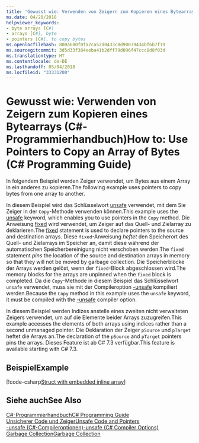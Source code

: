 ```yaml
---
title: 'Gewusst wie: Verwenden von Zeigern zum Kopieren eines Bytearrays (C#-Programmierhandbuch)'
ms.date: 04/20/2018
helpviewer_keywords:
- byte arrays [C#]
- arrays [C#], byte
- pointers [C#], to copy bytes
ms.openlocfilehash: 800a600f0fa7ca52d0433c8d90039434bf6b7f19
ms.sourcegitcommit: 3d5d33f384eeba41b2dff79d096f47ccc8d8f03d
ms.translationtype: HT
ms.contentlocale: de-DE
ms.lasthandoff: 05/04/2018
ms.locfileid: "33331200"
---
```

# <a name="how-to-use-pointers-to-copy-an-array-of-bytes--c-programming-guide"></a><span data-ttu-id="537c7-102">Gewusst wie: Verwenden von Zeigern zum Kopieren eines Bytearrays (C#-Programmierhandbuch)</span><span class="sxs-lookup"><span data-stu-id="537c7-102">How to: Use Pointers to Copy an Array of Bytes  (C# Programming Guide)</span></span>

<span data-ttu-id="537c7-103">In folgendem Beispiel werden Zeiger verwendet, um Bytes aus einem Array in ein anderes zu kopieren.</span><span class="sxs-lookup"><span data-stu-id="537c7-103">The following example uses pointers to copy bytes from one array to another.</span></span>

<span data-ttu-id="537c7-104">In diesem Beispiel wird das Schlüsselwort [unsafe](../../language-reference/keywords/unsafe.md) verwendet, mit dem Sie Zeiger in der `Copy`-Methode verwenden können.</span><span class="sxs-lookup"><span data-stu-id="537c7-104">This example uses the [unsafe](../../language-reference/keywords/unsafe.md) keyword, which enables you to use pointers in the `Copy` method.</span></span> <span data-ttu-id="537c7-105">Die Anweisung [fixed](../../language-reference/keywords/fixed-statement.md) wird verwendet, um Zeiger auf das Quell- und Zielarray zu deklarieren.</span><span class="sxs-lookup"><span data-stu-id="537c7-105">The [fixed](../../language-reference/keywords/fixed-statement.md) statement is used to declare pointers to the source and destination arrays.</span></span> <span data-ttu-id="537c7-106">Diese `fixed`-Anweisung *heftet* den Speicherort des Quell- und Zielarrays im Speicher an, damit diese während der automatischen Speicherbereinigung nicht verschoben werden.</span><span class="sxs-lookup"><span data-stu-id="537c7-106">The `fixed` statement *pins* the location of the source and destination arrays in memory so that they will not be moved by garbage collection.</span></span> <span data-ttu-id="537c7-107">Die Speicherblöcke der Arrays werden gelöst, wenn der `fixed`-Block abgeschlossen wird.</span><span class="sxs-lookup"><span data-stu-id="537c7-107">The memory blocks for the arrays are unpinned when the `fixed` block is completed.</span></span> <span data-ttu-id="537c7-108">Da die `Copy`-Methode in diesem Beispiel das Schlüsselwort `unsafe` verwendet, muss sie mit der Compileroption [-unsafe](../../language-reference/compiler-options/unsafe-compiler-option.md) kompiliert werden.</span><span class="sxs-lookup"><span data-stu-id="537c7-108">Because the `Copy` method in this example uses the `unsafe` keyword, it must be compiled with the [-unsafe](../../language-reference/compiler-options/unsafe-compiler-option.md) compiler option.</span></span>

<span data-ttu-id="537c7-109">In diesem Beispiel werden Indizes anstelle eines zweiten nicht verwalteten Zeigers verwendet, um auf die Elemente beider Arrays zuzugreifen.</span><span class="sxs-lookup"><span data-stu-id="537c7-109">This example accesses the elements of both arrays using indices rather than a second unmanaged pointer.</span></span> <span data-ttu-id="537c7-110">Die Deklaration der Zeiger `pSource` und `pTarget` heftet die Arrays an.</span><span class="sxs-lookup"><span data-stu-id="537c7-110">The declaration of the `pSource` and `pTarget` pointers pins the arrays.</span></span> <span data-ttu-id="537c7-111">Dieses Feature ist ab C# 7.3 verfügbar.</span><span class="sxs-lookup"><span data-stu-id="537c7-111">This feature is available starting with C# 7.3.</span></span>

## <a name="example"></a><span data-ttu-id="537c7-112">Beispiel</span><span class="sxs-lookup"><span data-stu-id="537c7-112">Example</span></span>

[!code-csharp[Struct with embedded inline array](../../../../samples/snippets/csharp/keywords/FixedKeywordExamples.cs#8)]

## <a name="see-also"></a><span data-ttu-id="537c7-113">Siehe auch</span><span class="sxs-lookup"><span data-stu-id="537c7-113">See Also</span></span>
 [<span data-ttu-id="537c7-114">C#-Programmierhandbuch</span><span class="sxs-lookup"><span data-stu-id="537c7-114">C# Programming Guide</span></span>](../index.md)  
 [<span data-ttu-id="537c7-115">Unsicherer Code und Zeiger</span><span class="sxs-lookup"><span data-stu-id="537c7-115">Unsafe Code and Pointers</span></span>](index.md)  
 [<span data-ttu-id="537c7-116">-unsafe (C#-Compileroptionen)</span><span class="sxs-lookup"><span data-stu-id="537c7-116">-unsafe (C# Compiler Options)</span></span>](../../language-reference/compiler-options/unsafe-compiler-option.md)  
 [<span data-ttu-id="537c7-117">Garbage Collection</span><span class="sxs-lookup"><span data-stu-id="537c7-117">Garbage Collection</span></span>](../../../standard/garbage-collection/index.md)  
